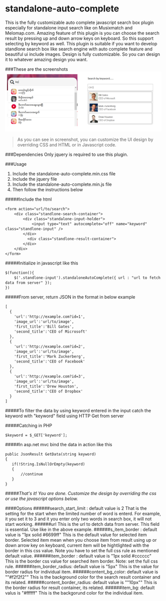 # standalone-auto-complete
This is the fully customizable auto complete javascript search box plugin especially for standalone input search like on Musixmatch and Melomap.com. Amazing feature of this plugin is you can choose the search result by pressing up and down arrow keys on keyboard. So this support selecting by keyword as well. This plugin is suitable if you want to develop standlone search box like search engine with auto complete feature and beautiful ui include images. Design is fully customizable. So you can design it to whatever amazing design you want.

###These are the screenshots
![example screenshots](https://github.com/waiyanhein/standalone-auto-complete/blob/master/search_image.png)

>As you can see in screenshot, you can customize the UI design by overriding CSS and HTML or in Javascript code.

###Dependencies
Only jquery is required to use this plugin.

###Usage
1. Include the standalone-auto-complete.min.css file
2. Include the jquery file
3. Include the standalone-auto-complete.min.js file
4. Then follow the instructions below

#####Include the html

```
<form action="url/to/search">
    <div class="standlone-search-container">
        <div class="standalone-input-holder">
            <input type="text" autocomplete="off" name="keyword" class="standlone-input" />
        </div>
          <div class="standlone-result-container">
        </div>
    </div>
</form>
```
#####Initialize in javascript like this
```
$(function(){	
	$('.standlone-input').standaloneAutoComplete({ url : "url to fetch data from server" });
})
```

#####From server, return JSON in the format in below example
```
[
  {
    'url':'http://example.com?id=1',
    'image_url':'url/to/image',
    'first_title':'Bill Gates',
    'second_title':'CEO of Microsoft'
  },
  {
    'url':'http://example.com?id=2',
    'image_url':'url/to/image',
    'first_title':'Mark Zuckerberg',
    'second_title':'CEO of Facebook'
  },
  {
    'url':'http://example.com?id=3',
    'image_url':'url/to/image',
    'first_title':'Drew Houston',
    'second_title':'CEO of Dropbox'
  }
]
```
#####To filter the data by using keyword entered in the input catch the keyword with "keyword" field using HTTP Get from server

#####Catching in PHP
```
$keyword = $_GET['keyword'];
```
#####In asp.net mvc bind the data in action like this
```
public JsonResult GetData(string keyword)
{
   if(!String.IsNullOrEmpty(keyword)
   {
       //continue
   }
}
```
#####*That's it! You are done. Customize the design by overriding the css or use the javascript options below.*

####Options
######search_start_limit : default value is 2
That is the setting for the start when the limited number of word is enterd. For example, it you set it to 3 and it you enter only two words in search box, it will not start working.
######url
This is the url to detch data from server. This field is essential. Use like in the above example.
######s_item_border : default value is "1px solid #6699ff"
This is the default value for selected item border. Selected item mean when you choose item from result using up or down arrow key on keyboard, current item will be hightlighted with the border in this css value. Note you have to set the full css rule as mentioned default value.
######item_border : default value is "1px solid #cccccc"
This is the border css value for searched item border. Note: set the full css rule.
######item_border_radius: default value is "5px"
This is the value for border radius for individual item.
######content_bg_color: default value is ""#f2f2f2""
This is the background color for the search result container and its related. 
######content_border_radius: default value is ""10px""
This is the border radius for result container, its related.
######item_bg: default valus is "#ffffff"
This is the backgorund color for the individual item. 
